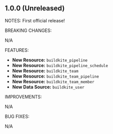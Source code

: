 ## 1.0.0 (Unreleased)

NOTES:
First official release!

BREAKING CHANGES:

N/A

FEATURES:

* **New Resource:** `buildkite_pipeline`
* **New Resource:** `buildkite_pipeline_schedule`
* **New Resource:** `buildkite_team`
* **New Resource:** `buildkite_team_pipeline`
* **New Resource:** `buildkite_team_member`
* **New Data Source:** `buildkite_user`

IMPROVEMENTS:

N/A

BUG FIXES:

N/A
